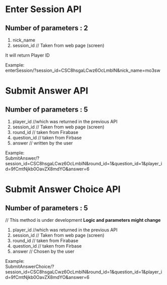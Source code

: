 




# Enter Session API <br/> 
## Number of parameters : 2 <br/> 
1. nick_name
2. session_id // Taken from web page (screen) 

It will return Player ID

Example: <br/>
 enterSession/?session_id=CSC8hsgaLCwz6OcLmblN&nick_name=mo3sw


# Submit Answer API <br/> 
## Number of parameters : 5 <br/> 

1. player_id //which was returned in the previous API
2. session_id // Taken from web page (screen)
3. round_id  // taken from Firabase 
4. question_id // taken from Firbase 
5. answer // written by the user 

Example:<br/>
SubmitAnswer/?session_id=CSC8hsgaLCwz6OcLmblN&round_id=1&question_id=1&player_id=9fCmtNjkb0OavZX8mdYO&answer=6




# Submit Answer Choice API <br/> 
## Number of parameters : 5 <br/> 
// This method is under development **Logic and parameters might change**

1. player_id //which was returned in the previous API
2. session_id // Taken from web page (screen)
3. round_id  // taken from Firabase 
4. question_id // taken from Firbase 
5. answer // Chosen by the user 

Example:<br/>
SubmitAnswerChoice/?session_id=CSC8hsgaLCwz6OcLmblN&round_id=1&question_id=1&player_id=9fCmtNjkb0OavZX8mdYO&answer=6

